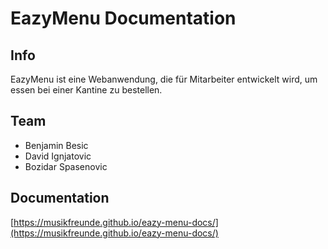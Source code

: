 # EazyMenu Documentation

## Info 

EazyMenu ist eine Webanwendung, die für Mitarbeiter entwickelt wird, um essen bei einer Kantine zu bestellen.

## Team

* Benjamin Besic
* David Ignjatovic
* Bozidar Spasenovic


## Documentation

[https://musikfreunde.github.io/eazy-menu-docs/](https://musikfreunde.github.io/eazy-menu-docs/)
